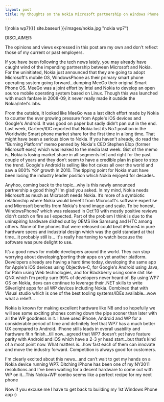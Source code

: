 ```yaml
---
layout: post
title: My thoughts on the Nokia Microsoft partnership on Windows Phone
---
```


![nokia wp7]({{ site.baseurl }}/images/nokia.jpg "nokia wp7")

DISCLAIMER:

The opinions and views expressed in this post are my own and don't reflect those of my current or past employers.

If you have been following the tech news lately, you may already have caught wind of the impending partnership between Microsoft and Nokia. For the uninitiated, Nokia just announced that they are going to adopt Microsoft's mobile OS,  WindowsPhone as their primary smart phone operating system going forward...dumping MeeGo their original Smart Phone OS. MeeGo was a joint effort by Intel and Nokia to develop an open source mobile operating system based on Linux. Though this was launched with much fanfare in 2008-09, it never really made it outside the Nokia/Intel's labs. 

From the outside, it looked like MeeGo was a last ditch effort made by Nokia to counter the ever growing pressure from Apple's iOS devices and Google's Android. It was good on paper but sadly didn’t pan out in the end. Last week, Gartner/IDC reported that Nokia lost its No.1 position in the Worldwide Smart phone market share for the first time in a long time. That might have been a serious blow to Nokia. If you haven't already, do read the "Burning Platform" memo penned by Nokia's CEO Stephen Elop (former Microsoft exec) which was leaked to the media last week. Gist of the memo is, Nokia is losing market share in all segments left and right for the past couple of years and they don’t seem to have a credible plan in place to stop the trend. Google's Android is selling like hot cakes all over the world and saw a 800% YoY growth in 2010. The tipping point for Nokia must have been losing the industry leader position which Nokia enjoyed for decades.

Anyhoo, coming back to the topic...why is this newly announced partnership a good thing? I'm glad you asked. In my mind, Nokia needs Microsoft as much as Microsoft needs Nokia. It’s more of a symbiotic relationship where Nokia would benefit from Microsoft's software expertise and Microsoft benefits from Nokia's brand image and scale. To be honest, WindowsPhone7 which was released in Oct'10 with mostly positive reviews didn’t catch on fire as I expected. Part of the problem I think is due to the uninspiring hardware dished out by OEMS like Samsung and HTC among others. None of the phones that were released could beat iPhone4 in pure hardware specs and industrial design which was the gold standard at that time...it probably still is... It's really heartening to watch because the software was pure delight to use. 

It’s a good news for mobile developers around the world. They can stop worrying about developing/porting their apps on yet another platform. Developers already are having a hard time today, developing the same app for Apple's iOS devices using Objective-C, for Google's Android using Java, for Palm using Web technologies, and for Blackberry using some shit like QNX which I’m pretty sure 99% of developers never heard of. By using WP7 OS on Nokia, devs can continue to leverage their .NET skills to write Silverlight apps for all WP devices including Nokia. Combined that with Visual studio which is one of the best tooling systems/IDEs available...wow what a relief!...

Nokia is known for making excellent hardware like N8 and so hopefully we will see some exciting phones coming down the pipe sooner than later with all the WP  goodness in it. I have used iPhone, Android and WP for a considerable period of time and definitely feel that WP7 has a much better UX compared to Android. iPhone stills leads in overall usability and hardware fit n finish...till now...agreed that WP7 doesn’t yet have feature parity with Android and iOS which have a 2-3 yr head start...but that’s kind of a moot point now. What matters is...how fast each of them can innovate and move the industry forward. Competition is always good for customers.

I'm clearly excited about this news...and can’t wait to get my hands on a Nokia device running WP7. Ditching iPhone has been one of my NY2011 resolutions and I've been waiting for a decent hardware to come out with WP on it...This Nokia+WP combo seems like a perfect recipe for my next phone 

Now if you excuse me I have to get back to building my 1st Windows Phone app :) 
